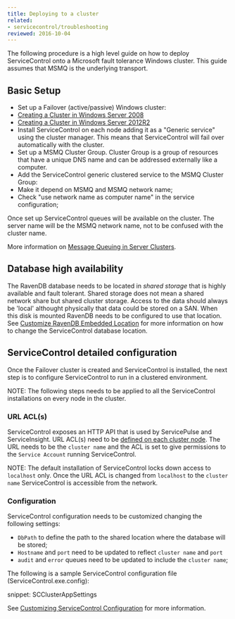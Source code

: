 ```yaml
---
title: Deploying to a cluster
related:
- servicecontrol/troubleshooting
reviewed: 2016-10-04
---
```


The following procedure is a high level guide on how to deploy ServiceControl onto a Microsoft fault tolerance Windows cluster. This guide assumes that MSMQ is the underlying transport.


## Basic Setup

 * Set up a Failover (active/passive) Windows cluster:
  * [Creating a Cluster in Windows Server 2008](https://blogs.msdn.microsoft.com/clustering/2008/01/18/creating-a-cluster-in-windows-server-2008/)
  * [Creating a Cluster in Windows Server 2012R2](https://technet.microsoft.com/en-us/library/dn505754.aspx)
 * Install ServiceControl on each node adding it as a "Generic service" using the cluster manager. This means that ServiceControl will fail over automatically with the cluster.
 * Set up a MSMQ Cluster Group. Cluster Group is a group of resources that have a unique DNS name and can be addressed externally like a computer.
 * Add the ServiceControl generic clustered service to the MSMQ Cluster Group:
  * Make it depend on MSMQ and MSMQ network name;
  * Check "use network name as computer name" in the service configuration;

Once set up ServiceControl queues will be available on the cluster. The server name will be the MSMQ network name, not to be confused with the cluster name.

More information on [Message Queuing in Server Clusters](https://technet.microsoft.com/en-us/library/cc753575.aspx).


## Database high availability

The RavenDB database needs to be located in *shared storage* that is highly available and fault tolerant. Shared storage does not mean a shared network share but shared cluster storage. Access to the data should always be 'local' althought physically that data could be stored on a SAN. When this disk is mounted RavenDB needs to be configured to use that location. See [Customize RavenDB Embedded Location](configure-ravendb-location.md) for more information on how to change the ServiceControl database location.


## ServiceControl detailed configuration

Once the Failover cluster is created and ServiceControl is installed, the next step is to configure ServiceControl to run in a clustered environment.

NOTE: The following steps needs to be applied to all the ServiceControl installations on every node in the cluster.


### URL ACL(s)

ServiceControl exposes an HTTP API that is used by ServicePulse and ServiceInsight. URL ACL(s) need to be [defined on each cluster node](/servicecontrol/setting-custom-hostname.md). The URL needs to be the `cluster name` and the ACL is set to give permissions to the `Service Account` running ServiceControl.

NOTE: The default installation of ServiceControl locks down access to `localhost` only. Once the URL ACL is changed from `localhost` to the `cluster name` ServiceControl is accessible from the network.


### Configuration

ServiceControl configuration needs to be customized changing the following settings:

* `DbPath` to define the path to the shared location where the database will be stored;
* `Hostname` and `port` need to be updated to reflect `cluster name` and `port`
*  `audit` and `error` queues need to be updated to include the `cluster name`;

The following is a sample ServiceControl configuration file (ServiceControl.exe.config):

snippet: SCClusterAppSettings

See [Customizing ServiceControl Configuration](/servicecontrol/creating-config-file.md) for more information.
